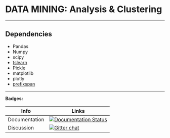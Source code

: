# **DATA MINING: Analysis & Clustering**
-----------------------------------

## Dependencies
* Pandas
* Numpy
* scipy
* [tslearn](https://github.com/rtavenar/tslearn)
* Pickle
* matplotlib
* plotly
* [prefixspan](https://github.com/chuanconggao/PrefixSpan-py)


-----------
**Badges:**

|Info|Links|
|----------------|---|
|Documentation|[![Documentation Status](http://readthedocs.org/projects/workspace-internship/badge/?version=latest)](https://workspace-internship.readthedocs.io/fr/latest/?badge=latest)|
|Discussion|[![Gitter chat](https://badges.gitter.im/gitterHQ/gitter.png)](https://gitter.im/internship_project/Lobby)|
